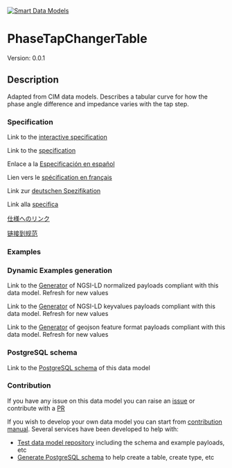 [![Smart Data Models](https://smartdatamodels.org/wp-content/uploads/2022/01/SmartDataModels_logo.png "Logo")](https://smartdatamodels.org)
# PhaseTapChangerTable
Version: 0.0.1

## Description 

Adapted from CIM data models. Describes a tabular curve for how the phase angle difference and impedance varies with the tap step.
### Specification

Link to the [interactive specification](https://swagger.lab.fiware.org/?url=https://smart-data-models.github.io/dataModel.EnergyCIM/PhaseTapChangerTable/swagger.yaml)

Link to the [specification](https://github.com/smart-data-models/dataModel.EnergyCIM/blob/master/PhaseTapChangerTable/doc/spec.md)

Enlace a la [Especificación en español](https://github.com/smart-data-models/dataModel.EnergyCIM/blob/master/PhaseTapChangerTable/doc/spec_ES.md)

Lien vers le [spécification en français](https://github.com/smart-data-models/dataModel.EnergyCIM/blob/master/PhaseTapChangerTable/doc/spec_FR.md)

Link zur [deutschen Spezifikation](https://github.com/smart-data-models/dataModel.EnergyCIM/blob/master/PhaseTapChangerTable/doc/spec_DE.md)

Link alla [specifica](https://github.com/smart-data-models/dataModel.EnergyCIM/blob/master/PhaseTapChangerTable/doc/spec_IT.md)

[仕様へのリンク](https://github.com/smart-data-models/dataModel.EnergyCIM/blob/master/PhaseTapChangerTable/doc/spec_JA.md)

[链接到规范](https://github.com/smart-data-models/dataModel.EnergyCIM/blob/master/PhaseTapChangerTable/doc/spec_ZH.md)
### Examples
### Dynamic Examples generation

Link to the [Generator](https://smartdatamodels.org/extra/ngsi-ld_generator.php?schemaUrl=https://raw.githubusercontent.com/smart-data-models/dataModel.EnergyCIM/master/PhaseTapChangerTable/schema.json&email=info@smartdatamodels.org) of NGSI-LD normalized payloads compliant with this data model. Refresh for new values

Link to the [Generator](https://smartdatamodels.org/extra/ngsi-ld_generator_keyvalues.php?schemaUrl=https://raw.githubusercontent.com/smart-data-models/dataModel.EnergyCIM/master/PhaseTapChangerTable/schema.json&email=info@smartdatamodels.org) of NGSI-LD keyvalues payloads compliant with this data model. Refresh for new values

Link to the [Generator](https://smartdatamodels.org/extra/geojson_features_generator.php?schemaUrl=https://raw.githubusercontent.com/smart-data-models/dataModel.EnergyCIM/master/PhaseTapChangerTable/schema.json&email=info@smartdatamodels.org) of geojson feature format payloads compliant with this data model. Refresh for new values
### PostgreSQL schema

Link to the [PostgreSQL schema](https://github.com/smart-data-models/dataModel.EnergyCIM/blob/master/PhaseTapChangerTable/schema.sql) of this data model
### Contribution

 If you have any issue on this data model you can raise an [issue](https://github.com/smart-data-models/dataModel.EnergyCIM/issues)  or contribute with a [PR](https://github.com/smart-data-models/dataModel.EnergyCIM/pulls)

 If you wish to develop your own data model you can start from [contribution manual](https://bit.ly/contribution_manual). Several services have been developed to help with: 
 - [Test data model repository](https://smartdatamodels.org/index.php/data-models-contribution-api/) including the schema and example payloads, etc
 - [Generate PostgreSQL schema](https://smartdatamodels.org/index.php/sql-service/) to help create a table, create type, etc